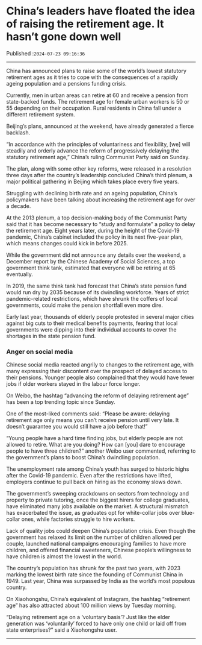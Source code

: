 # China’s leaders have floated the idea of raising the retirement age. It hasn’t gone down well

Published :`2024-07-23 09:16:36`

---

China has announced plans to raise some of the world’s lowest statutory retirement ages as it tries to cope with the consequences of a rapidly ageing population and a pensions funding crisis.

Currently, men in urban areas can retire at 60 and receive a pension from state-backed funds. The retirement age for female urban workers is 50 or 55 depending on their occupation. Rural residents in China fall under a different retirement system.

Beijing’s plans, announced at the weekend, have already generated a fierce backlash.

“In accordance with the principles of voluntariness and flexibility, [we] will steadily and orderly advance the reform of progressively delaying the statutory retirement age,” China’s ruling Communist Party said on Sunday.

The plan, along with some other key reforms, were released in a resolution three days after the country’s leadership concluded China’s third plenum, a major political gathering in Beijing which takes place every five years.

Struggling with declining birth rate and an ageing population, China’s policymakers have been talking about increasing the retirement age for over a decade.

At the 2013 plenum, a top decision-making body of the Communist Party said that it has become necessary to “study and formulate” a policy to delay the retirement age. Eight years later, during the height of the Covid-19 pandemic, China’s cabinet included the policy in its next five-year plan, which means changes could kick in before 2025.

While the government did not announce any details over the weekend, a December report by the Chinese Academy of Social Sciences, a top government think tank, estimated that everyone will be retiring at 65 eventually.

In 2019, the same think tank had forecast that China’s state pension fund would run dry by 2035 because of its dwindling workforce. Years of strict pandemic-related restrictions, which have shrunk the coffers of local governments, could make the pension shortfall even more dire.

Early last year, thousands of elderly people protested in several major cities against big cuts to their medical benefits payments, fearing that local governments were dipping into their individual accounts to cover the shortages in the state pension fund.

### Anger on social media

Chinese social media reacted angrily to changes to the retirement age, with many expressing their discontent over the prospect of delayed access to their pensions. Younger people also complained that they would have fewer jobs if older workers stayed in the labour force longer.

On Weibo, the hashtag “advancing the reform of delaying retirement age” has been a top trending topic since Sunday.

One of the most-liked comments said: “Please be aware: delaying retirement age only means you can’t receive pension until very late. It doesn’t guarantee you would still have a job before that!”

“Young people have a hard time finding jobs, but elderly people are not allowed to retire. What are you doing? How can [you] dare to encourage people to have three children?” another Weibo user commented, referring to the government’s plans to boost China’s dwindling population.

The unemployment rate among China’s youth has surged to historic highs after the Covid-19 pandemic. Even after the restrictions have lifted, employers continue to pull back on hiring as the economy slows down.

The government’s sweeping crackdowns on sectors from technology and property to private tutoring, once the biggest hirers for college graduates, have eliminated many jobs available on the market.  A structural mismatch has exacerbated the issue, as graduates opt for white-collar jobs over blue-collar ones, while factories struggle to hire workers.

Lack of quality jobs could deepen China’s population crisis. Even though the government has relaxed its limit on the number of children allowed per couple, launched national campaigns encouraging families to have more children, and offered financial sweeteners, Chinese people’s willingness to have children is almost the lowest in the world.

The country’s population has shrunk for the past two years, with 2023 marking the lowest birth rate since the founding of Communist China in 1949. Last year, China was surpassed by India as the world’s most populous country.

On Xiaohongshu, China’s equivalent of Instagram, the hashtag “retirement age” has also attracted about 100 million views by Tuesday morning.

“Delaying retirement age on a ‘voluntary basis’? Just like the elder generation was ‘voluntarily’ forced to have only one child or laid off from state enterprises?” said a Xiaohongshu user.

---

